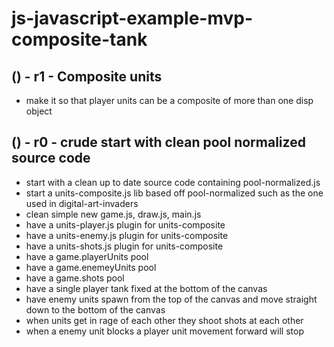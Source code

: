 # js-javascript-example-mvp-composite-tank


<!-- Maintenance -->



<!-- Additional Features -->


<!-- Minimum Viable Product -->

## () - r1 - Composite units
* make it so that player units can be a composite of more than one disp object

## () - r0 - crude start with clean pool normalized source code
* start with a clean up to date source code containing pool-normalized.js
* start a units-composite.js lib based off pool-normalized such as the one used in digital-art-invaders
* clean simple new game.js, draw.js, main.js
* have a units-player.js plugin for units-composite
* have a units-enemy.js plugin for units-composite
* have a units-shots.js plugin for units-composite
* have a game.playerUnits pool
* have a game.enemeyUnits pool
* have a game.shots pool
* have a single player tank fixed at the bottom of the canvas
* have enemy units spawn from the top of the canvas and move straight down to the bottom of the canvas
* when units get in rage of each other they shoot shots at each other
* when a enemy unit blocks a player unit movement forward will stop
